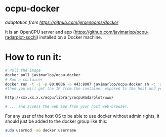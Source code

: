 ocpu-docker
===========

*adaptation from https://github.com/jeroenooms/docker*

It is an OpenCPU server and app (https://github.com/javimarlop/ocpu-radarplot-sochi) installed on a Docker machine.

# How to run it:

```bash
# Pull the image
docker pull javimarlop/ocpu-docker
# Run a container
docker run -t -i -p 80:8006 -p 443:8007 javimarlop/ocpu-docker sh -c 'service opencpu restart && /bin/bash'
#then you will get the IP from the container exposed to the host and you can directly try:

http://xxx.xx.x.x/ocpu/library/ocpuRadarplot/www/

# ... and access the web app from your host web-browser.
```
For any user of the host OS to be able to use docker without admin rights, it should just be added to the docker group like this:

```bash
sudo usermod -aG docker username
```

